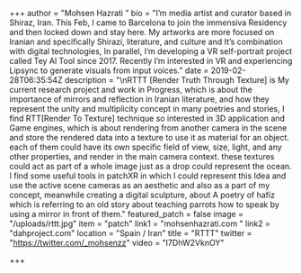 +++
author = "Mohsen Hazrati "
bio = "I’m media artist and curator based in Shiraz, Iran. This Feb, I came to Barcelona to join the immensiva Residency and then locked down and stay here. My artworks are more focused on Iranian and specifically Shirazi, literature, and culture and It’s combination with digital technologies, In parallel, I’m developing a VR self-portrait project called Tey Al Tool since 2017. Recently I’m interested in VR and experiencing Lipsync to generate visuals from input voices."
date = 2019-02-28T06:35:54Z
description = "\nRTTT [Render Truth Through Texture] is My current research project and work in Progress, which is about the importance of mirrors and reflection in Iranian literature, and how they represent the unity and multiplicity concept in many poetries and stories, I find RTT[Render To Texture] technique so interested in 3D application and Game engines, which is about rendering from another camera in the scene and store the rendered data into a texture to use it as material for an object. each of them could have its own specific field of view, size, light, and any other properties,  and render in the main camera context. these textures could act as part of a whole image just as a drop could represent the ocean. I find some useful tools in patchXR in which I could represent this Idea and use the active scene cameras as an aesthetic and also as a part of my concept, meanwhile creating a digital sculpture, about A poetry of hafiz which is referring to an old story about teaching parrots how to speak by using a mirror in front of them."
featured_patch = false
image = "/uploads/rttt.jpg"
item = "patch"
link1 = "mohsenhazrati.com "
link2 = "dahproject.com"
location = "Spain / Iran"
title = "RTTT"
twitter = "https://twitter.com/_mohsenzz"
video = "I7DhW2VknOY"

+++
